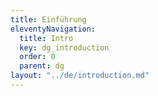 ```yaml
---
title: Einführung
eleventyNavigation:
  title: Intro
  key: dg_introduction
  order: 0
  parent: dg
layout: "../de/introduction.md"
---
```

